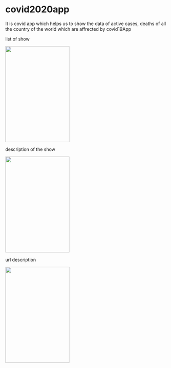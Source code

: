 # covid2020app
It is covid app which helps us to show the data of active cases, deaths of all the country of the world which are affrected by covid19App

list of show

<img src="https://user-images.githubusercontent.com/49392229/99771571-77e7bd80-2b31-11eb-87b7-ae9d1a973d28.png" width="200" height="300">

description of the show

<img src="https://user-images.githubusercontent.com/49392229/99771573-79b18100-2b31-11eb-886a-dfd22bfb9d36.png" width="200" height="300">
  
  url description
  
<img src="https://user-images.githubusercontent.com/49392229/99771575-7a4a1780-2b31-11eb-80ac-3596dbbd0568.png" width="200" height="300">









